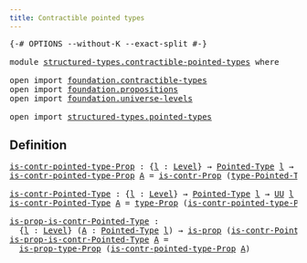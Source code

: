 ```yaml
---
title: Contractible pointed types
---
```


<pre class="Agda"><a id="52" class="Symbol">{-#</a> <a id="56" class="Keyword">OPTIONS</a> <a id="64" class="Pragma">--without-K</a> <a id="76" class="Pragma">--exact-split</a> <a id="90" class="Symbol">#-}</a>

<a id="95" class="Keyword">module</a> <a id="102" href="structured-types.contractible-pointed-types.html" class="Module">structured-types.contractible-pointed-types</a> <a id="146" class="Keyword">where</a>

<a id="153" class="Keyword">open</a> <a id="158" class="Keyword">import</a> <a id="165" href="foundation.contractible-types.html" class="Module">foundation.contractible-types</a>
<a id="195" class="Keyword">open</a> <a id="200" class="Keyword">import</a> <a id="207" href="foundation.propositions.html" class="Module">foundation.propositions</a>
<a id="231" class="Keyword">open</a> <a id="236" class="Keyword">import</a> <a id="243" href="foundation.universe-levels.html" class="Module">foundation.universe-levels</a>

<a id="271" class="Keyword">open</a> <a id="276" class="Keyword">import</a> <a id="283" href="structured-types.pointed-types.html" class="Module">structured-types.pointed-types</a>
</pre>
## Definition

<pre class="Agda"><a id="is-contr-pointed-type-Prop"></a><a id="342" href="structured-types.contractible-pointed-types.html#342" class="Function">is-contr-pointed-type-Prop</a> <a id="369" class="Symbol">:</a> <a id="371" class="Symbol">{</a><a id="372" href="structured-types.contractible-pointed-types.html#372" class="Bound">l</a> <a id="374" class="Symbol">:</a> <a id="376" href="Agda.Primitive.html#597" class="Postulate">Level</a><a id="381" class="Symbol">}</a> <a id="383" class="Symbol">→</a> <a id="385" href="structured-types.pointed-types.html#383" class="Function">Pointed-Type</a> <a id="398" href="structured-types.contractible-pointed-types.html#372" class="Bound">l</a> <a id="400" class="Symbol">→</a> <a id="402" href="foundation-core.propositions.html#1393" class="Function">UU-Prop</a> <a id="410" href="structured-types.contractible-pointed-types.html#372" class="Bound">l</a>
<a id="412" href="structured-types.contractible-pointed-types.html#342" class="Function">is-contr-pointed-type-Prop</a> <a id="439" href="structured-types.contractible-pointed-types.html#439" class="Bound">A</a> <a id="441" class="Symbol">=</a> <a id="443" href="foundation.contractible-types.html#1246" class="Function">is-contr-Prop</a> <a id="457" class="Symbol">(</a><a id="458" href="structured-types.pointed-types.html#518" class="Function">type-Pointed-Type</a> <a id="476" href="structured-types.contractible-pointed-types.html#439" class="Bound">A</a><a id="477" class="Symbol">)</a>

<a id="is-contr-Pointed-Type"></a><a id="480" href="structured-types.contractible-pointed-types.html#480" class="Function">is-contr-Pointed-Type</a> <a id="502" class="Symbol">:</a> <a id="504" class="Symbol">{</a><a id="505" href="structured-types.contractible-pointed-types.html#505" class="Bound">l</a> <a id="507" class="Symbol">:</a> <a id="509" href="Agda.Primitive.html#597" class="Postulate">Level</a><a id="514" class="Symbol">}</a> <a id="516" class="Symbol">→</a> <a id="518" href="structured-types.pointed-types.html#383" class="Function">Pointed-Type</a> <a id="531" href="structured-types.contractible-pointed-types.html#505" class="Bound">l</a> <a id="533" class="Symbol">→</a> <a id="535" href="foundation-core.universe-levels.html#235" class="Primitive">UU</a> <a id="538" href="structured-types.contractible-pointed-types.html#505" class="Bound">l</a>
<a id="540" href="structured-types.contractible-pointed-types.html#480" class="Function">is-contr-Pointed-Type</a> <a id="562" href="structured-types.contractible-pointed-types.html#562" class="Bound">A</a> <a id="564" class="Symbol">=</a> <a id="566" href="foundation-core.propositions.html#1495" class="Function">type-Prop</a> <a id="576" class="Symbol">(</a><a id="577" href="structured-types.contractible-pointed-types.html#342" class="Function">is-contr-pointed-type-Prop</a> <a id="604" href="structured-types.contractible-pointed-types.html#562" class="Bound">A</a><a id="605" class="Symbol">)</a>

<a id="is-prop-is-contr-Pointed-Type"></a><a id="608" href="structured-types.contractible-pointed-types.html#608" class="Function">is-prop-is-contr-Pointed-Type</a> <a id="638" class="Symbol">:</a>
  <a id="642" class="Symbol">{</a><a id="643" href="structured-types.contractible-pointed-types.html#643" class="Bound">l</a> <a id="645" class="Symbol">:</a> <a id="647" href="Agda.Primitive.html#597" class="Postulate">Level</a><a id="652" class="Symbol">}</a> <a id="654" class="Symbol">(</a><a id="655" href="structured-types.contractible-pointed-types.html#655" class="Bound">A</a> <a id="657" class="Symbol">:</a> <a id="659" href="structured-types.pointed-types.html#383" class="Function">Pointed-Type</a> <a id="672" href="structured-types.contractible-pointed-types.html#643" class="Bound">l</a><a id="673" class="Symbol">)</a> <a id="675" class="Symbol">→</a> <a id="677" href="foundation-core.propositions.html#1309" class="Function">is-prop</a> <a id="685" class="Symbol">(</a><a id="686" href="structured-types.contractible-pointed-types.html#480" class="Function">is-contr-Pointed-Type</a> <a id="708" href="structured-types.contractible-pointed-types.html#655" class="Bound">A</a><a id="709" class="Symbol">)</a>
<a id="711" href="structured-types.contractible-pointed-types.html#608" class="Function">is-prop-is-contr-Pointed-Type</a> <a id="741" href="structured-types.contractible-pointed-types.html#741" class="Bound">A</a> <a id="743" class="Symbol">=</a>
  <a id="747" href="foundation-core.propositions.html#1562" class="Function">is-prop-type-Prop</a> <a id="765" class="Symbol">(</a><a id="766" href="structured-types.contractible-pointed-types.html#342" class="Function">is-contr-pointed-type-Prop</a> <a id="793" href="structured-types.contractible-pointed-types.html#741" class="Bound">A</a><a id="794" class="Symbol">)</a>
</pre>